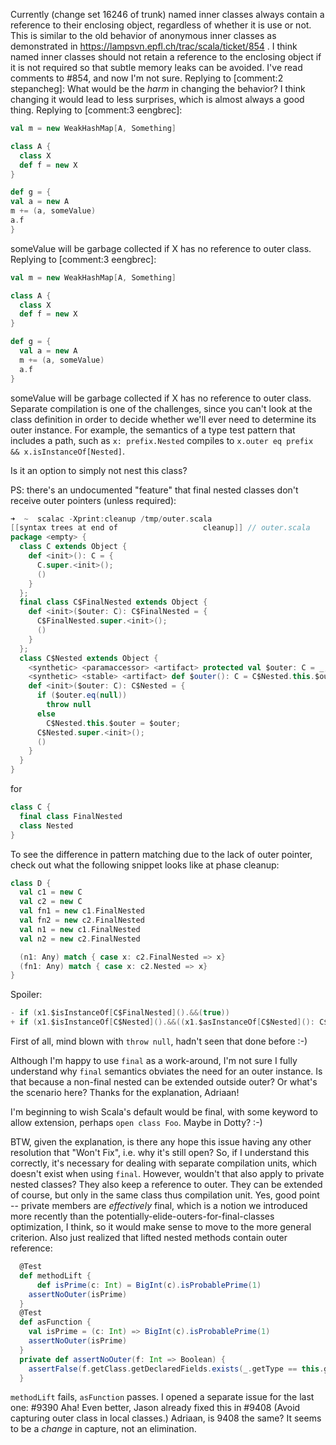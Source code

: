 Currently (change set 16246 of trunk) named inner classes always contain a reference to their enclosing object, regardless of whether it is use or not.  This is similar to the old behavior of anonymous inner classes as demonstrated in https://lampsvn.epfl.ch/trac/scala/ticket/854 .  I think named inner classes should not retain a reference to the enclosing object if it is not required so that subtle memory leaks can be avoided.
I've read comments to #854, and now I'm not sure.
Replying to [comment:2 stepancheg]:
What would be the *harm* in changing the behavior?  I think changing it would lead to less surprises, which is almost always a good thing.
Replying to [comment:3 eengbrec]:
```scala
val m = new WeakHashMap[A, Something]

class A {
  class X
  def f = new X
}

def g = {
val a = new A
m += (a, someValue)
a.f
}
```
someValue will be garbage collected if X has no reference to outer class.
Replying to [comment:3 eengbrec]:

```scala
val m = new WeakHashMap[A, Something]

class A {
  class X
  def f = new X
}

def g = {
  val a = new A
  m += (a, someValue)
  a.f
}
```

someValue will be garbage collected if X has no reference to outer class.
Separate compilation is one of the challenges, since you can't look at the class definition in order to decide whether we'll ever need to determine its outer instance. For example, the semantics of a type test pattern that includes a path, such as `x: prefix.Nested` compiles to `x.outer eq prefix && x.isInstanceOf[Nested]`. 

Is it an option to simply not nest this class?

PS: there's an undocumented "feature" that final nested classes don't receive outer pointers (unless required):
```scala
➜  ~  scalac -Xprint:cleanup /tmp/outer.scala
[[syntax trees at end of                   cleanup]] // outer.scala
package <empty> {
  class C extends Object {
    def <init>(): C = {
      C.super.<init>();
      ()
    }
  };
  final class C$FinalNested extends Object {
    def <init>($outer: C): C$FinalNested = {
      C$FinalNested.super.<init>();
      ()
    }
  };
  class C$Nested extends Object {
    <synthetic> <paramaccessor> <artifact> protected val $outer: C = _;
    <synthetic> <stable> <artifact> def $outer(): C = C$Nested.this.$outer;
    def <init>($outer: C): C$Nested = {
      if ($outer.eq(null))
        throw null
      else
        C$Nested.this.$outer = $outer;
      C$Nested.super.<init>();
      ()
    }
  }
}
```

for
```scala
class C {
  final class FinalNested 
  class Nested 
}
```
To see the difference in pattern matching due to the lack of outer pointer, check out what the following snippet looks like at phase cleanup:
```scala
class D {
  val c1 = new C
  val c2 = new C
  val fn1 = new c1.FinalNested
  val fn2 = new c2.FinalNested
  val n1 = new c1.FinalNested
  val n2 = new c2.FinalNested

  (n1: Any) match { case x: c2.FinalNested => x}
  (fn1: Any) match { case x: c2.Nested => x}
}
```

Spoiler:

```scala
- if (x1.$isInstanceOf[C$FinalNested]().&&(true))
+ if (x1.$isInstanceOf[C$Nested]().&&((x1.$asInstanceOf[C$Nested](): C$Nested).$outer().eq(D.this.c2())))
```
First of all, mind blown with `throw null`, hadn't seen that done before :-)

Although I'm happy to use `final` as a work-around, I'm not sure I fully understand why `final` semantics obviates the need for an outer instance. Is that because a non-final nested can be extended outside outer? Or what's the scenario here?
Thanks for the explanation, Adriaan!

I'm beginning to wish Scala's default would be final, with some keyword to allow extension, perhaps `open class Foo`. Maybe in Dotty? :-)

BTW, given the explanation, is there any hope this issue having any other resolution that "Won't Fix", i.e. why it's still open?
So, if I understand this correctly, it's necessary for dealing with separate compilation units, which doesn't exist when using `final`. However, wouldn't that also apply to private nested classes? They also keep a reference to outer. They can be extended of course, but only in the same class thus compilation unit.
Yes, good point -- private members are *effectively* final, which is a notion we introduced more recently than the potentially-elide-outers-for-final-classes optimization, I think, so it would make sense to move to the more general criterion.
Also just realized that lifted nested methods contain outer reference:

```scala
  @Test
  def methodLift {
      def isPrime(c: Int) = BigInt(c).isProbablePrime(1)
    assertNoOuter(isPrime)
  }
  @Test
  def asFunction {
    val isPrime = (c: Int) => BigInt(c).isProbablePrime(1)
    assertNoOuter(isPrime)
  }
  private def assertNoOuter(f: Int => Boolean) {
    assertFalse(f.getClass.getDeclaredFields.exists(_.getType == this.getClass))
  }
```

`methodLift` fails, `asFunction` passes.
I opened a separate issue for the last one:
#9390
Aha! Even better, Jason already fixed this in #9408 (Avoid capturing outer class in local classes.)
Adriaan, is 9408 the same? It seems to be a *change* in capture, not an elimination.
